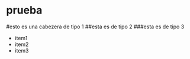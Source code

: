 # prueba
#esto es una cabezera de tipo 1
##esta es de tipo 2
###esta es de tipo 3

* item1
* item2
* item3
